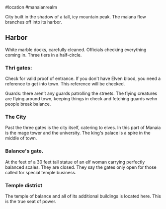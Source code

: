 #location #manaianrealm 

City built in the shadow of a tall, icy mountain peak. The maiana flow branches off into its harbor. 

## Harbor
White marble docks, carefully cleaned. Officials checking everything coming in. Three tiers in a half-circle.

### Thri gates:

Check for valid proof of entrance. If you don't have Elven blood, you need a reference to get into town. This reference will be checked.

Guards: there aren’t any guards patrolling the streets. The flying creatures are flying around town, keeping things in check and fetching guards wehn people break balance. 

### The City
Past the three gates is the city itself, catering to elves. In this part of Manaia is the mage tower and the university. The king's palace is a spire in the middle of town.

### Balance's gate. 
At the feet of a 30 feet tall statue of an elf woman carrying perfectly balanced scales. They are closed. They say the gates only open for those called for special temple business.

### Temple district
The temple of balance and all of its additional buildings is located here. This is the true seat of power. 



